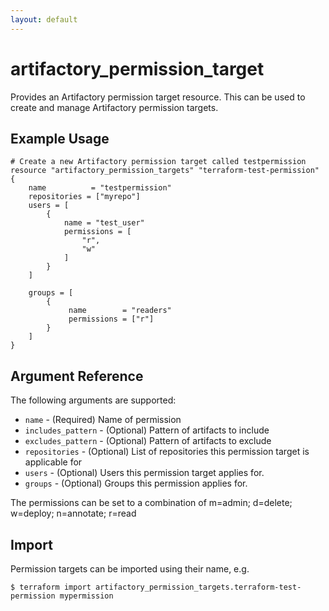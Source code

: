 ```yaml
---
layout: default
---
```

# artifactory_permission_target

Provides an Artifactory permission target resource. This can be used to create and manage Artifactory permission targets.

## Example Usage

```hcl
# Create a new Artifactory permission target called testpermission
resource "artifactory_permission_targets" "terraform-test-permission" {
    name          = "testpermission"
    repositories = ["myrepo"]
    users = [
        {
            name = "test_user"
            permissions = [
                "r",
                "w"
            ]
        }
    ]
    
    groups = [
        {
             name        = "readers"
             permissions = ["r"]
        }
    ]
}
```

## Argument Reference

The following arguments are supported:

* `name` - (Required) Name of permission
* `includes_pattern` - (Optional) Pattern of artifacts to include
* `excludes_pattern` - (Optional) Pattern of artifacts to exclude
* `repositories` - (Optional) List of repositories this permission target is applicable for
* `users` - (Optional) Users this permission target applies for. 
* `groups` - (Optional) Groups this permission applies for. 

The permissions can be set to a combination of m=admin; d=delete; w=deploy; n=annotate; r=read

## Import

Permission targets can be imported using their name, e.g.

```
$ terraform import artifactory_permission_targets.terraform-test-permission mypermission
```

